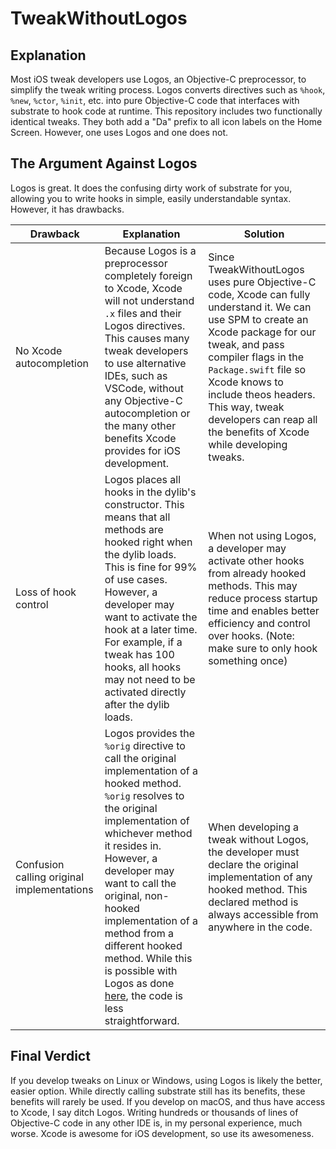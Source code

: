 # TweakWithoutLogos

## Explanation

Most iOS tweak developers use Logos, an Objective-C preprocessor, to simplify the tweak writing process. Logos converts directives such as `%hook`, `%new`, `%ctor`, `%init`, etc. into pure Objective-C code that interfaces with substrate to hook code at runtime. This repository includes two functionally identical tweaks. They both add a "Da" prefix to all icon labels on the Home Screen. However, one uses Logos and one does not.

## The Argument Against Logos

Logos is great. It does the confusing dirty work of substrate for you, allowing you to write hooks in simple, easily understandable syntax. However, it has drawbacks.

| Drawback | Explanation | Solution |
| --- | --- | --- |
| No Xcode autocompletion | Because Logos is a preprocessor completely foreign to Xcode, Xcode will not understand `.x` files and their Logos directives. This causes many tweak developers to use alternative IDEs, such as VSCode, without any Objective-C autocompletion or the many other benefits Xcode provides for iOS development. | Since TweakWithoutLogos uses pure Objective-C code, Xcode can fully understand it. We can use SPM to create an Xcode package for our tweak, and pass compiler flags in the `Package.swift` file so Xcode knows to include theos headers. This way, tweak developers can reap all the benefits of Xcode while developing tweaks. |
| Loss of hook control | Logos places all hooks in the dylib's constructor. This means that all methods are hooked right when the dylib loads. This is fine for 99% of use cases. However, a developer may want to activate the hook at a later time. For example, if a tweak has 100 hooks, all hooks may not need to be activated directly after the dylib loads. | When not using Logos, a developer may activate other hooks from already hooked methods. This may reduce process startup time and enables better efficiency and control over hooks. (Note: make sure to only hook something once) |
| Confusion calling original implementations | Logos provides the `%orig` directive to call the original implementation of a hooked method. `%orig` resolves to the original implementation of whichever method it resides in. However, a developer may want to call the original, non-hooked implementation of a method from a different hooked method. While this is possible with Logos as done [here](https://github.com/DHowett/preferenceloader/blob/master/prefs.xm#L237-L263), the code is less straightforward. | When developing a tweak without Logos, the developer must declare the original implementation of any hooked method. This declared method is always accessible from anywhere in the code. |

## Final Verdict

If you develop tweaks on Linux or Windows, using Logos is likely the better, easier option. While directly calling substrate still has its benefits, these benefits will rarely be used.
If you develop on macOS, and thus have access to Xcode, I say ditch Logos. Writing hundreds or thousands of lines of Objective-C code in any other IDE is, in my personal experience, much worse. Xcode is awesome for iOS development, so use its awesomeness.
